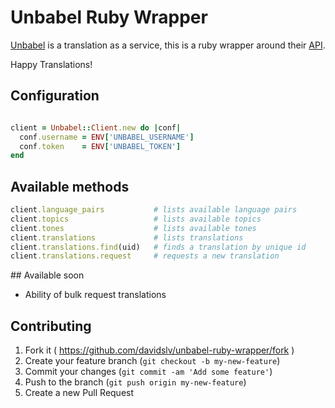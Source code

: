 # Unbabel Ruby Wrapper

[Unbabel](https://unbabel.com/) is a translation as a service, this is a ruby wrapper around their [API](https://github.com/Unbabel/unbabel_api).

Happy Translations!


## Configuration

```ruby

client = Unbabel::Client.new do |conf|
  conf.username = ENV['UNBABEL_USERNAME']
  conf.token    = ENV['UNBABEL_TOKEN']
end

```

## Available methods

```ruby
client.language_pairs           # lists available language pairs
client.topics                   # lists available topics
client.tones                    # lists available tones
client.translations             # lists translations
client.translations.find(uid)   # finds a translation by unique id
client.translations.request     # requests a new translation
```

## Available soon

- Ability of bulk request translations

## Contributing

1. Fork it ( https://github.com/davidslv/unbabel-ruby-wrapper/fork )
2. Create your feature branch (`git checkout -b my-new-feature`)
3. Commit your changes (`git commit -am 'Add some feature'`)
4. Push to the branch (`git push origin my-new-feature`)
5. Create a new Pull Request
